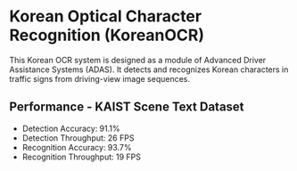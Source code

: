 # Korean Optical Character Recognition (KoreanOCR)
This Korean OCR system is designed as a module of Advanced Driver Assistance Systems (ADAS). It detects and recognizes Korean characters in traffic signs from driving-view image sequences.

## Performance - KAIST Scene Text Dataset
  + Detection Accuracy: 91.1%
  + Detection Throughput: 26 FPS
  + Recognition Accuracy: 93.7%
  + Recognition Throughput: 19 FPS

